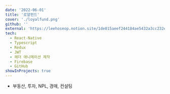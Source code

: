 ```yaml
---
date: '2022-06-01'
title: '로얄펀드'
cover: './loyalfund.png'
github: ''
external: 'https://leehoseop.notion.site/1de015aeef244184ae5432a3cc232e83'
tech:
  - React-Native
  - Typescript
  - Redux
  - JWT
  - 헤더 애니메이션 제작
  - Firebase
  - GitHub
showInProjects: true
---
```


- 부동산, 투자, NPL, 경매, 컨설팅
